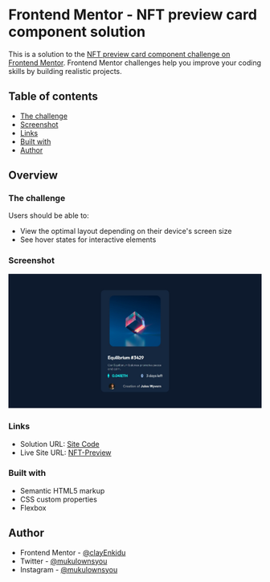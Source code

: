 # Frontend Mentor - NFT preview card component solution

This is a solution to the [NFT preview card component challenge on Frontend Mentor](https://www.frontendmentor.io/challenges/nft-preview-card-component-SbdUL_w0U). Frontend Mentor challenges help you improve your coding skills by building realistic projects. 

## Table of contents

  - [The challenge](#the-challenge)
  - [Screenshot](#screenshot)
  - [Links](#links)
  - [Built with](#built-with)
- [Author](#author)


## Overview

### The challenge

Users should be able to:

- View the optimal layout depending on their device's screen size
- See hover states for interactive elements

### Screenshot

![Check Here](screenshot/page-preview.jpeg "Live Preview")


### Links

- Solution URL: [Site Code](https://github.com/mukul1107/nft-card)
- Live Site URL: [NFT-Preview](https://mukul1107.github.io/nft-card/)


### Built with

- Semantic HTML5 markup
- CSS custom properties
- Flexbox

## Author

- Frontend Mentor - [@clayEnkidu](https://www.frontendmentor.io/profile/clayEnkidu)
- Twitter - [@mukulownsyou](https://www.twitter.com/mukulownsyou)
- Instagram - [@mukulownsyou](https://www.instagram.com/mukulownsyou)
